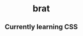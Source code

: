 <h1 align="center">brat</h1>
<h2 align="center">Currently learning CSS</h2>
<p align="center">
  <a href="https://skillicons.dev">
  </a>
</p>

